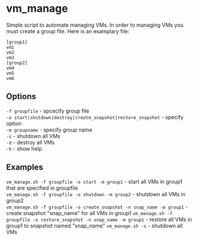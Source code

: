 # vm_manage
Simple script to automate managing VMs.
In order to managing VMs you must create a group file. Here is an examplary file:
```
[group1]
vm1
vm2
vm3
[group2]
vm4
vm5
vm6

```
## Options
```-f groupfile``` - spcecify group file\
```-o start|shutdown|destroy|create_snapshot|restore_snapshot``` - specify option\
```-m groupname``` - specify group name\
```-s``` - shutdown all VMs\
```-d``` - destroy all VMs\
```-h``` - show help

## Examples
```vm_manage.sh -f groupfile -o start -m group1``` - start all VMs in group1 that are specified in groupfile\
```vm_manage.sh -f groupfile -o shutdown -m group2``` - shutdown all VMs in group2\
```vm_manage.sh -f groupfile -o create_snapshot -n snap_name -m group1``` - create snapshot "snap_name" for all VMs in group1
```vm_manage.sh -f groupfile -o restore_snapshot -n snap_name -m group1``` - restore all VMs in group1 to snapshot named "snap_name"
```vm_manage.sh -s``` - shutdown all VMs
